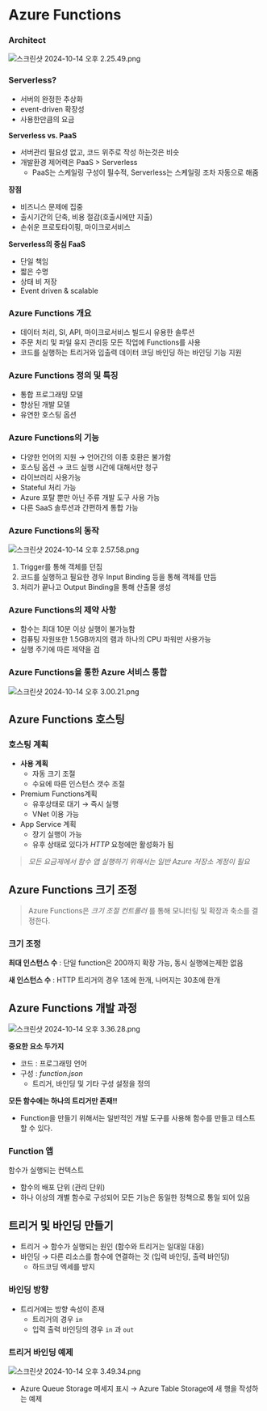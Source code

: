 # Azure Functions

### Architect

![스크린샷 2024-10-14 오후 2.25.49.png](Azure%20Functions%2011fb01a7807e801092a1f47a615366ef/%25E1%2584%2589%25E1%2585%25B3%25E1%2584%258F%25E1%2585%25B3%25E1%2584%2585%25E1%2585%25B5%25E1%2586%25AB%25E1%2584%2589%25E1%2585%25A3%25E1%2586%25BA_2024-10-14_%25E1%2584%258B%25E1%2585%25A9%25E1%2584%2592%25E1%2585%25AE_2.25.49.png)

### Serverless?

- 서버의 완정한 추상화
- event-driven 확장성
- 사용한만큼의 요금

**Serverless vs.  PaaS**

- 서버관리 필요성 없고, 코드 위주로 작성 하는것은 비슷
- 개발환경 제어력은 PaaS > Serverless
    - PaaS는 스케일링 구성이 필수적, Serverless는 스케일링 조차 자동으로 해줌

**장점**

- 비즈니스 문제에 집중
- 출시기간의 단축, 비용 절감(호출시에만 지출)
- 손쉬운 프로토타이핑, 마이크로서비스

**Serverless의 중심 FaaS**

- 단일 책임
- 짧은 수명
- 상태 비 저장
- Event driven & scalable

### Azure Functions 개요

- 데이터 처리, SI, API, 마이크로서비스 빌드시 유용한 솔루션
- 주문 처리 및 파일 유지 관리등 모든 작업에 Functions를 사용
- 코드를 실행하는 트리거와 입출력 데이터 코딩 바인딩 하는 바인딩 기능 지원

### Azure Functions 정의 및 특징

- 통합 프로그래밍 모델
- 향상된 개발 모델
- 유연한 호스팅 옵션

### Azure Functions의 기능

- 다양한 언어의 지원 → 언어간의 이종 호환은 불가함
- 호스팅 옵션 → 코드 실행 시간에 대해서만 청구
- 라이브러리 사용가능
- Stateful 처리 가능
- Azure 포탈 뿐만 아닌 주류 개발 도구 사용 가능
- 다른 SaaS 솔루션과 간편하게 통합 가능

### Azure Functions의 동작

![스크린샷 2024-10-14 오후 2.57.58.png](Azure%20Functions%2011fb01a7807e801092a1f47a615366ef/%25E1%2584%2589%25E1%2585%25B3%25E1%2584%258F%25E1%2585%25B3%25E1%2584%2585%25E1%2585%25B5%25E1%2586%25AB%25E1%2584%2589%25E1%2585%25A3%25E1%2586%25BA_2024-10-14_%25E1%2584%258B%25E1%2585%25A9%25E1%2584%2592%25E1%2585%25AE_2.57.58.png)

1. Trigger를 통해 객체를 던짐
2. 코드를 실행하고 필요한 경우 Input Binding 등을 통해 객체를 만듬
3. 처리가 끝나고 Output Binding을 통해 산출물 생성

### Azure Functions의 제약 사항

- 함수는 최대 10분 이상 실행이 불가능함
- 컴퓨팅 자원또한 1.5GB까지의 램과 하나의 CPU 파워만 사용가능
- 실행 주기에 따른 제약을 검

### Azure Functions을 통한 Azure 서비스 통합

![스크린샷 2024-10-14 오후 3.00.21.png](Azure%20Functions%2011fb01a7807e801092a1f47a615366ef/%25E1%2584%2589%25E1%2585%25B3%25E1%2584%258F%25E1%2585%25B3%25E1%2584%2585%25E1%2585%25B5%25E1%2586%25AB%25E1%2584%2589%25E1%2585%25A3%25E1%2586%25BA_2024-10-14_%25E1%2584%258B%25E1%2585%25A9%25E1%2584%2592%25E1%2585%25AE_3.00.21.png)

## Azure Functions 호스팅

### 호스팅 계획

- **사용 계획**
    - 자동 크기 조절
    - 수요에 따른 인스턴스 갯수 조절
- Premium Functions계획
    - 유후상태로 대기 → 즉시 실행
    - VNet 이용 가능
- App Service 계획
    - 장기 실행이 가능
    - 유후 상태로 있다가 *HTTP* 요청에만 활성화가 됨

> *모든 요금제에서 함수 앱 실행하기 위해서는 일반 Azure 저장소 계정이 필요*
> 

## Azure Functions 크기 조정

> Azure Functions은 *크기 조절 컨트롤러* 를 통해 모니터링 및 확장과 축소를 결정한다.
> 

### 크기 조정

**최대 인스턴스 수** : 단일 function은 200까지 확장 가능, 동시 실행에는제한 없음

**새 인스턴스 수** : HTTP 트리거의 경우 1초에 한개, 나머지는 30초에 한개 

## Azure Functions 개발 과정

![스크린샷 2024-10-14 오후 3.36.28.png](Azure%20Functions%2011fb01a7807e801092a1f47a615366ef/%25E1%2584%2589%25E1%2585%25B3%25E1%2584%258F%25E1%2585%25B3%25E1%2584%2585%25E1%2585%25B5%25E1%2586%25AB%25E1%2584%2589%25E1%2585%25A3%25E1%2586%25BA_2024-10-14_%25E1%2584%258B%25E1%2585%25A9%25E1%2584%2592%25E1%2585%25AE_3.36.28.png)

**중요한 요소 두가지**

- 코드 : 프로그래밍 언어
- 구성 : *function.json*
    - 트리거, 바인딩 및 기타 구성 설정을 정의

**모든 함수에는 하나의 트리거만 존재!!**

- Function을 만들기 위해서는 일반적인 개발 도구를 사용해 함수를 만들고 테스트 할 수 있다.

### Function 앱

함수가 실행되는 컨텍스트 

- 함수의 배포 단위 (관리 단위)
- 하나 이상의 개별 함수로 구성되어 모든 기능은 동일한 정책으로 통일 되어 있음

 

## 트리거 및 바인딩 만들기

- 트리거 → 함수가 실행되는 원인 (함수와 트리거는 일대일 대응)
- 바인딩 → 다른 리소스를 함수에 연결하는 것 (입력 바인딩, 출력 바인딩)
    - 하드코딩 엑세를 방지

### 바인딩 방향

- 트리거에는 방향 속성이 존재
    - 트리거의 경우 `in`
    - 입력 출력 바인딩의 경우 `in` 과 `out`

### 트리거 바인딩 예제

![스크린샷 2024-10-14 오후 3.49.34.png](Azure%20Functions%2011fb01a7807e801092a1f47a615366ef/%25E1%2584%2589%25E1%2585%25B3%25E1%2584%258F%25E1%2585%25B3%25E1%2584%2585%25E1%2585%25B5%25E1%2586%25AB%25E1%2584%2589%25E1%2585%25A3%25E1%2586%25BA_2024-10-14_%25E1%2584%258B%25E1%2585%25A9%25E1%2584%2592%25E1%2585%25AE_3.49.34.png)

- Azure Queue Storage 메세지 표시 → Azure Table Storage에 새 행을 작성하는 예제